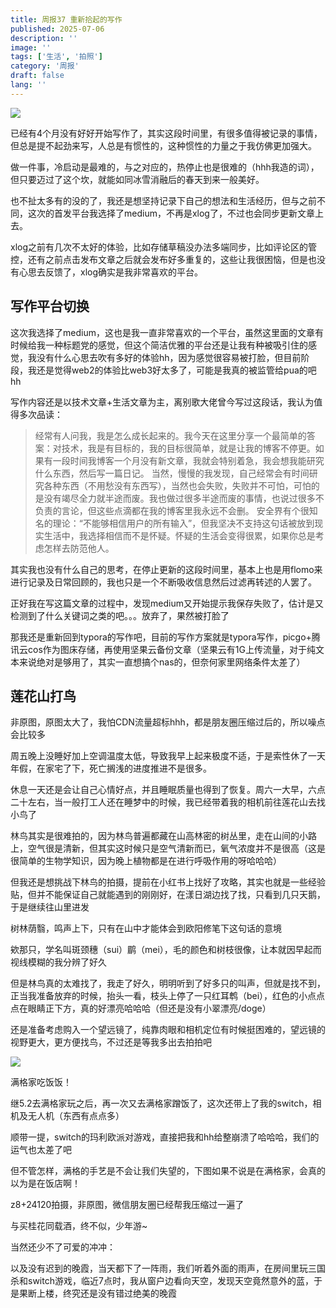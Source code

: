 ```yaml
---
title: 周报37 重新拾起的写作
published: 2025-07-06
description: ''
image: ''
tags: ['生活', '拍照']
category: '周报'
draft: false
lang: ''
---
```

![](https://picgo-1258058044.cos.ap-chengdu.myqcloud.com/img/20251028214602.png)

已经有4个月没有好好开始写作了，其实这段时间里，有很多值得被记录的事情，但总是提不起劲来写，人总是有惯性的，这种惯性的力量之于我仿佛更加强大。

做一件事，冷启动是最难的，与之对应的，热停止也是很难的（hhh我造的词），但只要迈过了这个坎，就能如同冰雪消融后的春天到来一般美好。

也不扯太多有的没的了，我还是想坚持记录下自己的想法和生活经历，但与之前不同，这次的首发平台我选择了medium，不再是xlog了，不过也会同步更新文章上去。

xlog之前有几次不太好的体验，比如存储草稿没办法多端同步，比如评论区的管控，还有之前点击发布文章之后就会发布好多重复的，这些让我很困恼，但是也没有心思去反馈了，xlog确实是我非常喜欢的平台。

## 写作平台切换

这次我选择了medium，这也是我一直非常喜欢的一个平台，虽然这里面的文章有时候给我一种标题党的感觉，但这个简洁优雅的平台还是让我有种被吸引住的感觉，我没有什么心思去吹有多好的体验hh，因为感觉很容易被打脸，但目前阶段，我还是觉得web2的体验比web3好太多了，可能是我真的被监管给pua的吧hh

写作内容还是以技术文章+生活文章为主，离别歌大佬曾今写过这段话，我认为值得多次品读：

> 经常有人问我，我是怎么成长起来的。我今天在这里分享一个最简单的答案：对技术，我是有目标的，我的目标很简单，就是让我的博客不停更。如果有一段时间我博客一个月没有新文章，我就会特别着急，我会想我能研究什么东西，然后写一篇日记。
> 当然，慢慢的我发现，自己经常会有时间研究各种东西（不用愁没有东西写），当然也会失败，失败并不可怕，可怕的是没有竭尽全力就半途而废。我也做过很多半途而废的事情，也说过很多不负责的言论，但这些点滴都在我的博客里我永远不会删。
> 安全界有个很知名的理论：“不能够相信用户的所有输入”，但我坚决不支持这句话被放到现实生活中，我选择相信而不是怀疑。怀疑的生活会变得很累，如果你总是考虑怎样去防范他人。

其实我也没有什么自己的思考，在停止更新的这段时间里，基本上也是用flomo来进行记录及日常回顾的，我也只是一个不断吸收信息然后过滤再转述的人罢了。

正好我在写这篇文章的过程中，发现medium又开始提示我保存失败了，估计是又检测到了什么关键词之类的吧。。。放弃了，果然被打脸了

那我还是重新回到typora的写作吧，目前的写作方案就是typora写作，picgo+腾讯云cos作为图床存储，再使用坚果云备份文章（坚果云有1G上传流量，对于纯文本来说绝对是够用了，其实一直想搞个nas的，但奈何家里网络条件太差了）

## 莲花山打鸟

非原图，原图太大了，我怕CDN流量超标hhh，都是朋友圈压缩过后的，所以噪点会比较多

周五晚上没睡好加上空调温度太低，导致我早上起来极度不适，于是索性休了一天年假，在家宅了下，死亡搁浅的进度推进不是很多。

休息一天还是会让自己心情好点，并且睡眠质量也得到了恢复。周六一大早，六点二十左右，当一般打工人还在睡梦中的时候，我已经带着我的相机前往莲花山去找小鸟了

林鸟其实是很难拍的，因为林鸟普遍都藏在山高林密的树丛里，走在山间的小路上，空气很是清新，但其实这时候只是空气清新而已，氧气浓度并不是很高（这是很简单的生物学知识，因为晚上植物都是在进行呼吸作用的呀哈哈哈）

但我还是想挑战下林鸟的拍摄，提前在小红书上找好了攻略，其实也就是一些经验贴，但并不能保证自己就能遇到的刚刚好，在漾日湖边找了找，只看到几只天鹅，于是继续往山里进发

树林荫翳，鸣声上下，只有在山中才能体会到欧阳修笔下这句话的意境

欸那只，学名叫斑颈穗（sui）鹛（mei），毛的颜色和树枝很像，让本就因早起而视线模糊的我分辨了好久

但是林鸟真的太难找了，我走了好久，明明听到了好多只的叫声，但就是找不到，正当我准备放弃的时候，抬头一看，枝头上停了一只红耳鹎（bei），红色的小点点点在眼睛正下方，真的好漂亮哈哈哈（但还是没有小翠漂亮/doge）

还是准备考虑购入一个望远镜了，纯靠肉眼和相机定位有时候挺困难的，望远镜的视野更大，更方便找鸟，不过还是等我多出去拍拍吧



![](https://picgo-1258058044.cos.ap-chengdu.myqcloud.com/img/20251028214653.png)



 满格家吃饭饭！

继5.2去满格家玩之后，再一次又去满格家蹭饭了，这次还带上了我的switch，相机及无人机（东西有点点多）

顺带一提，switch的玛利欧派对游戏，直接把我和hh给整崩溃了哈哈哈，我们的运气也太差了吧

但不管怎样，满格的手艺是不会让我们失望的，下图如果不说是在满格家，会真的以为是在饭店啊！

z8+24120拍摄，非原图，微信朋友圈已经帮我压缩过一遍了





与买桂花同载酒，终不似，少年游~



<!-- ![](./attachments/IMG_5853.JPG) -->

当然还少不了可爱的冲冲：

<!-- ![](./attachments/73cc2d317a89c9d3a7b5e6fcb1fb1b18.jpg) -->

<!-- ![](./attachments/0132b751e7fcd02eeb82af101217002e.jpg) -->



以及没有迟到的晚霞，当天都下了一阵雨，我们听着外面的雨声，在房间里玩三国杀和switch游戏，临近7点时，我从窗户边看向天空，发现天空竟然意外的蓝，于是果断上楼，终究还是没有错过绝美的晚霞



<!-- ![](./attachments/dji_export_20250706_photo_0006.JPG) -->

<!-- ![](./attachments/dji_fly_20250705_192758_0098_1751737603206_photo.jpg) -->


